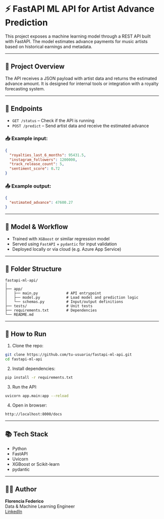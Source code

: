 # ⚡ FastAPI ML API for Artist Advance Prediction

This project exposes a machine learning model through a REST API built with FastAPI. The model estimates advance payments for music artists based on historical earnings and metadata.

---

## 🚀 Project Overview

The API receives a JSON payload with artist data and returns the estimated advance amount. It is designed for internal tools or integration with a royalty forecasting system.

---

## 🔌 Endpoints

- `GET /status` – Check if the API is running
- `POST /predict` – Send artist data and receive the estimated advance

### 📥 Example input:
```json
{
  "royalties_last_6_months": 95431.5,
  "instagram_followers": 1200000,
  "track_release_count": 5,
  "sentiment_score": 0.72
}
```

### 📤 Example output:
```json
{
  "estimated_advance": 47600.27
}
```

---

## 🧠 Model & Workflow

- Trained with `XGBoost` or similar regression model
- Served using `FastAPI` + `pydantic` for input validation
- Deployed locally or via cloud (e.g. Azure App Service)

---

## 📁 Folder Structure

```
fastapi-ml-api/
│
├── app/
│   ├── main.py             # API entrypoint
│   ├── model.py            # Load model and prediction logic
│   └── schemas.py          # Input/output definitions
├── tests/                  # Unit tests
├── requirements.txt        # Dependencies
└── README.md
```

---

## 🧪 How to Run

1. Clone the repo:
```bash
git clone https://github.com/tu-usuario/fastapi-ml-api.git
cd fastapi-ml-api
```

2. Install dependencies:
```bash
pip install -r requirements.txt
```

3. Run the API:
```bash
uvicorn app.main:app --reload
```

4. Open in browser:
```
http://localhost:8000/docs
```

---

## 📚 Tech Stack

- Python
- FastAPI
- Uvicorn
- XGBoost or Scikit-learn
- pydantic

---

## 👩‍💻 Author

**Florencia Federico**  
Data & Machine Learning Engineer  
[LinkedIn](https://www.linkedin.com/in/florenciafederico88/)

